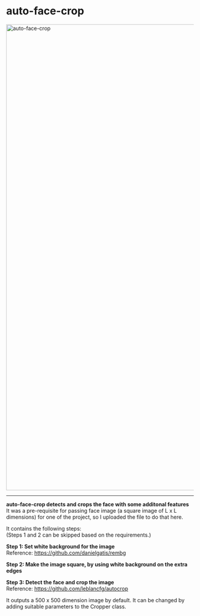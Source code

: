 # auto-face-crop

<img width="1249" alt="auto-face-crop" src="https://github.com/ankit-gahlawat-007/auto-face-crop/assets/139246379/f851a416-18c1-42c3-a8ad-f48748b473b7">

--------------------------------------------------------------------------------

**auto-face-crop detects and crops the face with some additonal features** <br>
It was a pre-requisite for passing face image (a square image of L x L dimensions) for one of the project, so I uploaded the file to do that here.  

It contains the following steps: <br>
(Steps 1 and 2 can be skipped based on the requirements.)

**Step 1: Set white background for the image** <br>
Reference: https://github.com/danielgatis/rembg

**Step 2: Make the image square, by using white background on the extra edges** <br>

**Step 3: Detect the face and crop the image** <br>
Reference: https://github.com/leblancfg/autocrop

It outputs a 500 x 500 dimension image by default. It can be changed by adding suitable parameters to the Cropper class.



